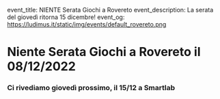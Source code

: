 event_title: NIENTE Serata Giochi a Rovereto
event_description: La serata del giovedì ritorna 15 dicembre!
event_og: https://ludimus.it/static/img/events/default_rovereto.png

# Niente Serata Giochi a Rovereto il 08/12/2022

### Ci rivediamo giovedì prossimo, il 15/12 a Smartlab